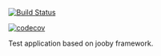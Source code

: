 [![Build Status](https://travis-ci.org/malikin/transferator.svg?branch=master)](https://travis-ci.org/malikin/transferator)

[![codecov](https://codecov.io/gh/malikin/transferator/branch/master/graph/badge.svg)](https://codecov.io/gh/malikin/transferator)


Test application based on jooby framework.